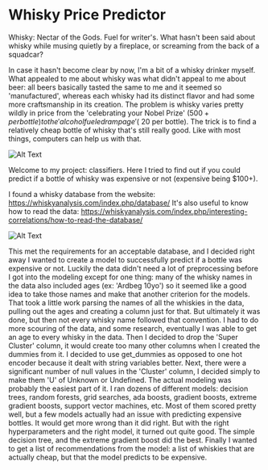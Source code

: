 # Whisky Price Predictor

Whisky: Nectar of the Gods. Fuel for writer's.
What hasn't been said about whisky while musing quietly by a fireplace, or screaming from the back of a squadcar?

In case it hasn't become clear by now, I'm a bit of a whisky drinker myself. What appealed to me about whisky was what didn't appeal to me about beer: all beers basically tasted the same to me and it seemed so 'manufactured', whereas each whisky had its distinct flavor and had some more craftsmanship in its creation.
The problem is whisky varies pretty wildly in price from the 'celebrating your Nobel Prize' ($500+ per bottle) to the 'alcohol fueled rampage' (~$20 per bottle). The trick is to find a relatively cheap bottle of whisky that's still really good. Like with most things, computers can help us with that.

![Alt Text](https://tenor.com/view/drinking-whiskey-pour-alcohol-gif-14134639.gif)

Welcome to my project: classifiers. Here I tried to find out if you could predict if a bottle of whisky was expensive or not (expensive being $100+).

I found a whisky database from the website:
https://whiskyanalysis.com/index.php/database/
It's also useful to know how to read the data:
https://whiskyanalysis.com/index.php/interesting-correlations/how-to-read-the-database/

![Alt Text](https://i.gifer.com/3Ve.gif)

This met the requirements for an acceptable database, and I decided right away I wanted to create a model to successfully predict if a bottle was expensive or not. Luckily the data didn't need a lot of preprocessing before I got into the modeling except for one thing: many of the whisky names in the data also included ages (ex: 'Ardbeg 10yo') so it seemed like a good idea to take those names and make that another criterion for the models. That took a little work parsing the names of all the whiskies in the data, pulling out the ages and creating a column just for that. But ultimately it was done, but then not every whisky name followed that convention. I had to do more scouring of the data, and some research, eventually I was able to get an age to every whisky in the data.
Then I decided to drop the 'Super Cluster' column, it would create too many other columns when I created the dummies from it. I decided to use get_dummies as opposed to one hot encoder because it dealt with string variables better. Next, there were a significant number of null values in the 'Cluster' column, I decided simply to make them 'U' of Unknown or Undefined.
The actual modeling was probably the easiest part of it. I ran dozens of different models: decision trees, random forests, grid searches, ada boosts, gradient boosts, extreme gradient boosts, support vector machines, etc. Most of them scored pretty well, but a few models actually had an issue with predicting expensive bottles. It would get more wrong than it did right. But with the right hyperparameters and the right model, it turned out quite good. The simple decision tree, and the extreme gradient boost did the best.
Finally I wanted to get a list of recommendations from the model: a list of whiskies that are actually cheap, but that the model predicts to be expensive.

